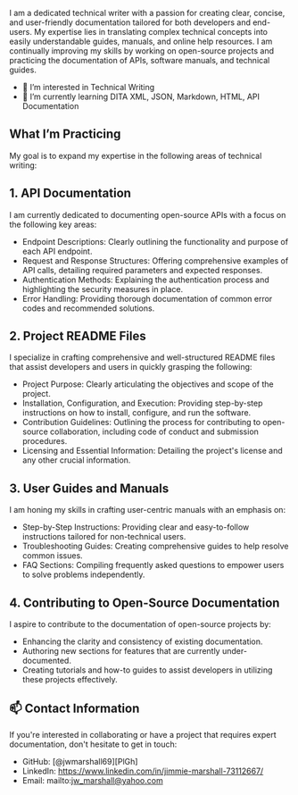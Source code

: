 I am a dedicated technical writer with a passion for creating clear, concise, and user-friendly documentation tailored for both developers and end-users. My expertise lies in translating complex technical concepts into easily understandable guides, manuals, and online help resources. I am continually improving my skills by working on open-source projects and practicing the documentation of APIs, software manuals, and technical guides. 
   -	👀 I’m interested in Technical Writing
   -	🌱 I’m currently learning DITA XML, JSON, Markdown, HTML, API Documentation
## What I’m Practicing
My goal is to expand my expertise in the following areas of technical writing:

## 1.	API Documentation 

I am currently dedicated to documenting open-source APIs with a focus on the following key areas:
   -	Endpoint Descriptions: Clearly outlining the functionality and purpose of each API endpoint.
   -	Request and Response Structures: Offering comprehensive examples of API calls, detailing required parameters and expected responses.
   -	Authentication Methods: Explaining the authentication process and highlighting the security measures in place.
   -	Error Handling: Providing thorough documentation of common error codes and recommended solutions.

## 2.	Project README Files 

I specialize in crafting comprehensive and well-structured README files that assist developers and users in quickly grasping the following:
   -	Project Purpose: Clearly articulating the objectives and scope of the project.
   -	Installation, Configuration, and Execution: Providing step-by-step instructions on how to install, configure, and run the software.
   -	Contribution Guidelines: Outlining the process for contributing to open-source collaboration, including code of conduct and submission procedures.
   -	Licensing and Essential Information: Detailing the project's license and any other crucial information.

## 3.	User Guides and Manuals
   
I am honing my skills in crafting user-centric manuals with an emphasis on:
   -	Step-by-Step Instructions: Providing clear and easy-to-follow instructions tailored for non-technical users.
   -	Troubleshooting Guides: Creating comprehensive guides to help resolve common issues.
   -	FAQ Sections: Compiling frequently asked questions to empower users to solve problems independently.

## 4.	Contributing to Open-Source Documentation
   
I aspire to contribute to the documentation of open-source projects by:
   -  Enhancing the clarity and consistency of existing documentation.
   -  Authoring new sections for features that are currently under-documented.
   -  Creating tutorials and how-to guides to assist developers in utilizing these projects effectively.

## 📫 Contact Information 

If you're interested in collaborating or have a project that requires expert documentation, don't hesitate to get in touch:
   -	GitHub: [@jwmarshall69][PlGh]
   -	LinkedIn: https://www.linkedin.com/in/jimmie-marshall-73112667/
   -	Email: mailto:jw_marshall@yahoo.com


